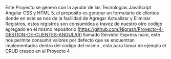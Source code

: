Este Proyecto se genero con la ayudar de las Tecnologias JavaScript Angular CSS y HTML 5, el proposito es generar un formulario de clientes donde en este
se nos de la facilidad de Agregar Actualizar y Eliminar Registros, estos registros son consumidos a travez de nuestro otro codigo agregado en el mismo repositorio (https://github.com/Nigrash/Proyecto-4-GESTION-DE-CLIENTES-ANGULAR) llamado Servidor Express main, este nos permite consumir valores por defecto que se encuentran implementados dentro del codigo del mismo , esto para tomar de ejemplo el CRUD creado en el Proyecto 4
